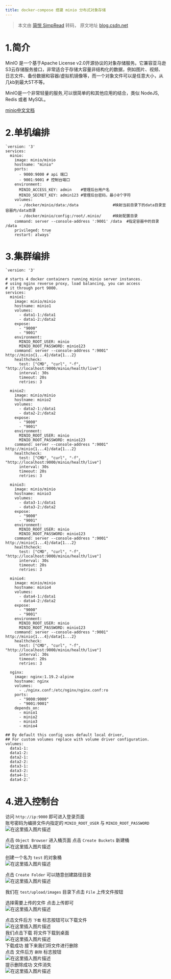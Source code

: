 ```yaml
---
title: docker-compose 搭建 minio 分布式对象存储
---
```


> 本文由 [简悦 SimpRead](http://ksria.com/simpread/) 转码， 原文地址 [blog.csdn.net](https://blog.csdn.net/weixin_40461281/article/details/118568289?utm_medium=distribute.pc_relevant.none-task-blog-2~default~baidujs_title~default-0.control&spm=1001.2101.3001.4242)

1.简介
====

MinIO 是一个基于Apache License v2.0开源协议的对象存储服务。它兼容亚马逊S3云存储服务接口，非常适合于存储大容量非结构化的数据，例如图片、视频、日志文件、备份数据和容器/虚拟机镜像等，而一个对象文件可以是任意大小，从几kb到最大5T不等。

MinIO是一个非常轻量的服务,可以很简单的和其他应用的结合，类似 NodeJS, Redis 或者 MySQL。

[minio中文文档](http://docs.minio.org.cn/docs/master/minio-monitoring-guide)

2.单机编排
======

```
`version: '3'
services:
  minio:
    image: minio/minio
    hostname: "minio"
    ports:
      - 9000:9000 # api 端口
      - 9001:9001 # 控制台端口
    environment:
      MINIO_ACCESS_KEY: admin    #管理后台用户名
      MINIO_SECRET_KEY: admin123 #管理后台密码，最小8个字符
    volumes:
      - /docker/minio/data:/data               #映射当前目录下的data目录至容器内/data目录
      - /docker/minio/config:/root/.minio/     #映射配置目录
    command: server --console-address ':9001' /data  #指定容器中的目录 /data
    privileged: true
    restart: always` 
```

3.集群编排
======

```
`version: '3'

# starts 4 docker containers running minio server instances.
# using nginx reverse proxy, load balancing, you can access
# it through port 9000.
services:
  minio1:
    image: minio/minio
    hostname: minio1
    volumes:
      - data1-1:/data1
      - data1-2:/data2
    expose:
      - "9000"
      - "9001"
    environment:
      MINIO_ROOT_USER: minio
      MINIO_ROOT_PASSWORD: minio123
    command: server --console-address ":9001" http://minio{1...4}/data{1...2}
    healthcheck:
      test: ["CMD", "curl", "-f", "http://localhost:9000/minio/health/live"]
      interval: 30s
      timeout: 20s
      retries: 3

  minio2:
    image: minio/minio
    hostname: minio2
    volumes:
      - data2-1:/data1
      - data2-2:/data2
    expose:
      - "9000"
      - "9001"
    environment:
      MINIO_ROOT_USER: minio
      MINIO_ROOT_PASSWORD: minio123
    command: server --console-address ":9001" http://minio{1...4}/data{1...2}
    healthcheck:
      test: ["CMD", "curl", "-f", "http://localhost:9000/minio/health/live"]
      interval: 30s
      timeout: 20s
      retries: 3

  minio3:
    image: minio/minio
    hostname: minio3
    volumes:
      - data3-1:/data1
      - data3-2:/data2
    expose:
      - "9000"
      - "9001"
    environment:
      MINIO_ROOT_USER: minio
      MINIO_ROOT_PASSWORD: minio123
    command: server --console-address ":9001" http://minio{1...4}/data{1...2}
    healthcheck:
      test: ["CMD", "curl", "-f", "http://localhost:9000/minio/health/live"]
      interval: 30s
      timeout: 20s
      retries: 3

  minio4:
    image: minio/minio
    hostname: minio4
    volumes:
      - data4-1:/data1
      - data4-2:/data2
    expose:
      - "9000"
      - "9001"
    environment:
      MINIO_ROOT_USER: minio
      MINIO_ROOT_PASSWORD: minio123
    command: server --console-address ":9001" http://minio{1...4}/data{1...2}
    healthcheck:
      test: ["CMD", "curl", "-f", "http://localhost:9000/minio/health/live"]
      interval: 30s
      timeout: 20s
      retries: 3

  nginx:
    image: nginx:1.19.2-alpine
    hostname: nginx
    volumes:
      - ./nginx.conf:/etc/nginx/nginx.conf:ro
    ports:
      - "9000:9000"
      - "9001:9001"
    depends_on:
      - minio1
      - minio2
      - minio3
      - minio4

## By default this config uses default local driver,
## For custom volumes replace with volume driver configuration.
volumes:
  data1-1:
  data1-2:
  data2-1:
  data2-2:
  data3-1:
  data3-2:
  data4-1:
  data4-2:` 
```

4.进入控制台
=======

访问 `http://ip:9000` 即可进入登录页面  
账号密码为编排文件内指定的 `MINIO_ROOT_USER` 与 `MINIO_ROOT_PASSWORD`  
![在这里插入图片描述](https://img-blog.csdnimg.cn/20210712172321156.png?x-oss-process=image/watermark,type_ZmFuZ3poZW5naGVpdGk,shadow_10,text_aHR0cHM6Ly9ibG9nLmNzZG4ubmV0L3dlaXhpbl80MDQ2MTI4MQ==,size_16,color_FFFFFF,t_70)

点击 `Object Browser` 进入桶页面 点击 `Create Buckets` 新建桶  
![在这里插入图片描述](https://img-blog.csdnimg.cn/2021071217290981.png?x-oss-process=image/watermark,type_ZmFuZ3poZW5naGVpdGk,shadow_10,text_aHR0cHM6Ly9ibG9nLmNzZG4ubmV0L3dlaXhpbl80MDQ2MTI4MQ==,size_16,color_FFFFFF,t_70)

创建一个名为 `test` 的对象桶  
![在这里插入图片描述](https://img-blog.csdnimg.cn/20210712172930917.png?x-oss-process=image/watermark,type_ZmFuZ3poZW5naGVpdGk,shadow_10,text_aHR0cHM6Ly9ibG9nLmNzZG4ubmV0L3dlaXhpbl80MDQ2MTI4MQ==,size_16,color_FFFFFF,t_70)

点击 `Create Folder` 可以随意创建路径目录  
![在这里插入图片描述](https://img-blog.csdnimg.cn/20210712173104549.png?x-oss-process=image/watermark,type_ZmFuZ3poZW5naGVpdGk,shadow_10,text_aHR0cHM6Ly9ibG9nLmNzZG4ubmV0L3dlaXhpbl80MDQ2MTI4MQ==,size_16,color_FFFFFF,t_70)

我们在 `test/upload/images` 目录下点击 `File` 上传文件按钮

选择需要上传的文件 点击上传即可  
![在这里插入图片描述](https://img-blog.csdnimg.cn/20210712173216513.png?x-oss-process=image/watermark,type_ZmFuZ3poZW5naGVpdGk,shadow_10,text_aHR0cHM6Ly9ibG9nLmNzZG4ubmV0L3dlaXhpbl80MDQ2MTI4MQ==,size_16,color_FFFFFF,t_70)

点击文件后方 `下载` 标志按钮可以下载文件  
![在这里插入图片描述](https://img-blog.csdnimg.cn/20210712173335850.png?x-oss-process=image/watermark,type_ZmFuZ3poZW5naGVpdGk,shadow_10,text_aHR0cHM6Ly9ibG9nLmNzZG4ubmV0L3dlaXhpbl80MDQ2MTI4MQ==,size_16,color_FFFFFF,t_70)  
我们点击下载 将文件下载到桌面  
![在这里插入图片描述](https://img-blog.csdnimg.cn/20210708105054353.png)  
下载成功 接下来我们将文件进行删除  
点击 文件后方 `删除` 标志按钮  
![在这里插入图片描述](https://img-blog.csdnimg.cn/20210712173428618.png?x-oss-process=image/watermark,type_ZmFuZ3poZW5naGVpdGk,shadow_10,text_aHR0cHM6Ly9ibG9nLmNzZG4ubmV0L3dlaXhpbl80MDQ2MTI4MQ==,size_16,color_FFFFFF,t_70)  
提示删除成功 文件消失  
![在这里插入图片描述](https://img-blog.csdnimg.cn/20210712173448145.png?x-oss-process=image/watermark,type_ZmFuZ3poZW5naGVpdGk,shadow_10,text_aHR0cHM6Ly9ibG9nLmNzZG4ubmV0L3dlaXhpbl80MDQ2MTI4MQ==,size_16,color_FFFFFF,t_70)